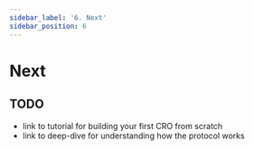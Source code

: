 ```yaml
---
sidebar_label: '6. Next'
sidebar_position: 6
---
```


# Next

## TODO
- link to tutorial for building your first CRO from scratch
- link to deep-dive for understanding how the protocol works